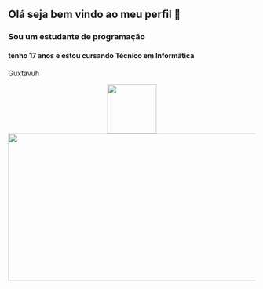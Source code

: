 ## Olá seja bem vindo ao meu perfil 👋
### Sou um estudante de programação
#### tenho 17 anos e estou cursando Técnico em Informática

Guxtavuh
<div id="header" align="center">
  <img src="https://media.giphy.com/media/M9gbBd9nbDrOTu1Mqx/giphy.gif" width="100"/>
</div>
<div align="center">
  <img src="https://media.giphy.com/media/dWesBcTLavkZuG35MI/giphy.gif" width="600" height="300"/>
</div>

